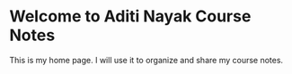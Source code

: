 # Welcome to Aditi Nayak Course Notes

This is my home page. I will use it to organize and share my course notes.
